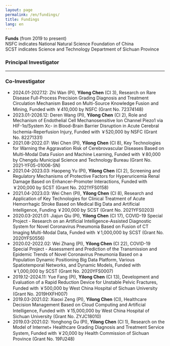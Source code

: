 ```yaml
---
layout: page
permalink: /en/fundings/
title: Fundings
lang: en
---
```


**Funds** (from 2019 to present)<br>
NSFC indicates National Natural Science Foundation of China<br>
SCST indicates Science and Technology Department of Sichuan Province
<br>

### Principal Investigator


---
### Co-Investigator

- 2024.01-2027.12: Zhi Wan (PI), **Yilong Chen** (CI 3), Research on Rare Disease Full-Process Precision Grading Diagnosis and Treatment Circulation Mechanism Based on Multi-Source Knowledge Fusion and Mining, Funded with ￥410,000 by NSFC (Grant No. 72374148)
- 2023.01-2026.12: Deren Wang (PI), **Yilong Chen** (CI 2), Role and Mechanism of Endothelial Cell Mechanosensitive Ion Channel Piezo1 via HIF-1α/System Xc- in Blood-Brain Barrier Disruption in Acute Cerebral Ischemia-Reperfusion Injury, Funded with ￥520,000 by NSFC (Grant No. 82271331)
- 2021.08-2022.07: Wei Chen (PI), **Yilong Chen** (CI 8), Key Technologies for Warning the Aggravation Risk of Cerebrovascular Diseases Based on Multi-Modal Data Fusion and Machine Learning, Funded with ￥80,000 by Chengdu Municipal Science and Technology Bureau (Grant No. 2021-YF05-01006-SN)
- 2021.04-2023.03: Haopeng Yu (PI), **Yilong Chen** (CI 2), Screening and Regulatory Mechanisms of Protective Factors for Hyperuricemia Renal Damage Based on Enhancer-Promoter Interactions, Funded with ￥200,000 by SCST (Grant No. 2021YFS0158)
- 2021.04-2023.03: Wei Chen (PI), **Yilong Chen** (CI 8), Research and Application of Key Technologies for Clinical Treatment of Acute Hemorrhagic Stroke Based on Medical Big Data and Artificial Intelligence, Funding ￥200,000 by SCST (Grant No. 2021YFS0203)
- 2020.03-2021.01: Jiajun Qiu (PI), **Yilong Chen** (CI 17), COVID-19 Special Project - Research on an Artificial Intelligence-Assisted Diagnostic System for Novel Coronavirus Pneumonia Based on Fusion of CT Imaging Multi-Modal Data, Funded with ￥1,000,000 by SCST (Grant No. 2020YFS0556)
- 2020.02-2022.02: Wei Zhang (PI), **Yilong Chen** (CI 22), COVID-19 Special Project - Assessment and Prediction of the Transmission and Epidemic Trends of Novel Coronavirus Pneumonia Based on a Population Dynamic Positioning Big Data Platform, Various Spatiotemporal Networks, and Dynamic Models, Funded with ￥1,000,000 by SCST (Grant No. 2020YFS0007)
- 2019.12-2024.11: Yue Fang (PI), **Yilong Chen** (CI 13), Development and Evaluation of a Rapid Reduction Device for Unstable Pelvic Fractures, Funded with ￥500,000 by West China Hospital of Sichuan University (Grant No. 2019HXFH007)
- 2019.03-2021.02: Xiaoxi Zeng (PI), **Yilong Chen** (CI), Healthcare Decision Management Based on Cloud Computing and Artificial Intelligence, Funded with ￥15,000,000 by West China Hospital of Sichuan University (Grant No. ZYJC18010)
- 2019.03-2021.02: Yonghong Gu (PI), **Yilong Chen** (CI 1), Research on the Model of Internet+ Healthcare Grading Diagnosis and Treatment Service System, Funded with ￥20,000 by Health Commission of Sichuan Province (Grant No. 19PJ248)
<br>